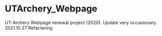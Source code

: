 # UTArchery_Webpage
UT-Archery Webpage renewal project (2020).
Update very occasionary.
2021.10.27 Refactering
